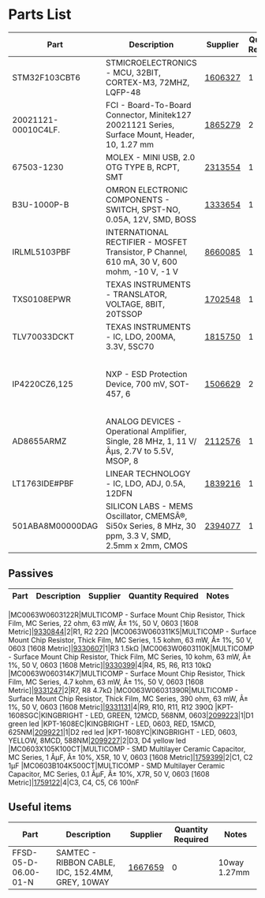 # Parts List

| Part | Description | Supplier | Quantity Required | Notes
| ---  | ---         | ---       | ---               | ---
|STM32F103CBT6|STMICROELECTRONICS - MCU, 32BIT, CORTEX-M3, 72MHZ, LQFP-48|[1606327](http://uk.farnell.com/webapp/wcs/stores/servlet/Search?st=1606327)|1|IC1 mcu, cortex m3
|20021121-00010C4LF.|FCI - Board-To-Board Connector, Minitek127 20021121 Series, Surface Mount, Header, 10, 1.27 mm|[1865279](http://uk.farnell.com/webapp/wcs/stores/servlet/Search?st=1865279)|2|JTAG1, JTAG2 arm swd connector 1.27mm
|67503-1230|MOLEX - MINI USB, 2.0 OTG TYPE B, RCPT, SMT|[2313554](http://uk.farnell.com/webapp/wcs/stores/servlet/Search?st=2313554)|1|CN1 usb mini b
|B3U-1000P-B|OMRON ELECTRONIC COMPONENTS - SWITCH, SPST-NO, 0.05A, 12V, SMD, BOSS|[1333654](http://uk.farnell.com/webapp/wcs/stores/servlet/Search?st=1333654)|1|BTN1 spst tactile switch
|IRLML5103PBF|INTERNATIONAL RECTIFIER - MOSFET Transistor, P Channel, 610 mA, 30 V, 600 mohm, -10 V, -1 V|[8660085](http://uk.farnell.com/webapp/wcs/stores/servlet/Search?st=8660085)|1|Q1 p channel mosfet
|TXS0108EPWR|TEXAS INSTRUMENTS - TRANSLATOR, VOLTAGE, 8BIT, 20TSSOP|[1702548](http://uk.farnell.com/webapp/wcs/stores/servlet/Search?st=1702548)|1|IC2 voltage translator
|TLV70033DCKT|TEXAS INSTRUMENTS - IC, LDO, 200MA, 3.3V, 5SC70|[1815750](http://uk.farnell.com/webapp/wcs/stores/servlet/Search?st=1815750)|1|IC3 200mA 3.3v ldo
|IP4220CZ6,125|NXP - ESD Protection Device, 700 mV, SOT-457, 6|[1506629](http://uk.farnell.com/webapp/wcs/stores/servlet/Search?st=1506629)|2|IC4, IC5 usb esd protection, also swd esd protection
|AD8655ARMZ|ANALOG DEVICES - Operational Amplifier, Single, 28 MHz, 1, 11 V/Âµs, 2.7V to 5.5V, MSOP, 8|[2112576](http://uk.farnell.com/webapp/wcs/stores/servlet/Search?st=2112576)|1|IC6 rail-to-rail op amp AD8655
|LT1763IDE#PBF|LINEAR TECHNOLOGY - IC, LDO, ADJ, 0.5A, 12DFN|[1839216](http://uk.farnell.com/webapp/wcs/stores/servlet/Search?st=1839216)|1|IC7 LDO adj LT1763
|501ABA8M00000DAG|SILICON LABS - MEMS Oscillator, CMEMSÂ®, Si50x Series, 8 MHz, 30 ppm, 3.3 V, SMD, 2.5mm x 2mm, CMOS|[2394077](http://uk.farnell.com/webapp/wcs/stores/servlet/Search?st=2394077)|1|IC8 MEMS Osc. 8MHz

## Passives

| Part | Description | Supplier | Quantity Required | Notes
| ---  | ---         | ---       | ---               | ---

|MC0063W0603122R|MULTICOMP - Surface Mount Chip Resistor, Thick Film, MC Series, 22 ohm, 63 mW, Â± 1%, 50 V, 0603 [1608 Metric]|[9330844](http://uk.farnell.com/webapp/wcs/stores/servlet/Search?st=9330844)|2|R1, R2 22Ω
|MC0063W060311K5|MULTICOMP - Surface Mount Chip Resistor, Thick Film, MC Series, 1.5 kohm, 63 mW, Â± 1%, 50 V, 0603 [1608 Metric]|[9330607](http://uk.farnell.com/webapp/wcs/stores/servlet/Search?st=9330607)|1|R3 1.5kΩ
|MC0063W0603110K|MULTICOMP - Surface Mount Chip Resistor, Thick Film, MC Series, 10 kohm, 63 mW, Â± 1%, 50 V, 0603 [1608 Metric]|[9330399](http://uk.farnell.com/webapp/wcs/stores/servlet/Search?st=9330399)|4|R4, R5, R6, R13 10kΩ
|MC0063W060314K7|MULTICOMP - Surface Mount Chip Resistor, Thick Film, MC Series, 4.7 kohm, 63 mW, Â± 1%, 50 V, 0603 [1608 Metric]|[9331247](http://uk.farnell.com/webapp/wcs/stores/servlet/Search?st=9331247)|2|R7, R8 4.7kΩ
|MC0063W06031390R|MULTICOMP - Surface Mount Chip Resistor, Thick Film, MC Series, 390 ohm, 63 mW, Â± 1%, 50 V, 0603 [1608 Metric]|[9331131](http://uk.farnell.com/webapp/wcs/stores/servlet/Search?st=9331131)|4|R9, R10, R11, R12 390Ω
|KPT-1608SGC|KINGBRIGHT - LED, GREEN, 12MCD, 568NM, 0603|[2099223](http://uk.farnell.com/webapp/wcs/stores/servlet/Search?st=2099223)|1|D1 green led
|KPT-1608EC|KINGBRIGHT - LED, 0603, RED, 15MCD, 625NM|[2099221](http://uk.farnell.com/webapp/wcs/stores/servlet/Search?st=2099221)|1|D2 red led
|KPT-1608YC|KINGBRIGHT - LED, 0603, YELLOW, 8MCD, 588NM|[2099227](http://uk.farnell.com/webapp/wcs/stores/servlet/Search?st=2099227)|2|D3, D4 yellow led
|MC0603X105K100CT|MULTICOMP - SMD Multilayer Ceramic Capacitor, MC Series, 1 ÂµF, Â± 10%, X5R, 10 V, 0603 [1608 Metric]|[1759399](http://uk.farnell.com/webapp/wcs/stores/servlet/Search?st=1759399)|2|C1, C2 1µF
|MC0603B104K500CT|MULTICOMP - SMD Multilayer Ceramic Capacitor, MC Series, 0.1 ÂµF, Â± 10%, X7R, 50 V, 0603 [1608 Metric]|[1759122](http://uk.farnell.com/webapp/wcs/stores/servlet/Search?st=1759122)|4|C3, C4, C5, C6 100nF


## Useful items

| Part | Description | Supplier | Quantity Required | Notes
| ---  | ---         | ---       | ---               | ---
|FFSD-05-D-06.00-01-N|SAMTEC - RIBBON CABLE, IDC, 152.4MM, GREY, 10WAY|[1667659](http://uk.farnell.com/webapp/wcs/stores/servlet/Search?st=1667659)|0|10way 1.27mm
